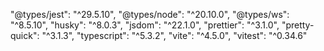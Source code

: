 "@types/jest": "^29.5.10",
"@types/node": "^20.10.0",
"@types/ws": "^8.5.10",
"husky": "^8.0.3",
"jsdom": "^22.1.0",
"prettier": "^3.1.0",
"pretty-quick": "^3.1.3",
"typescript": "^5.3.2",
"vite": "^4.5.0",
"vitest": "^0.34.6"